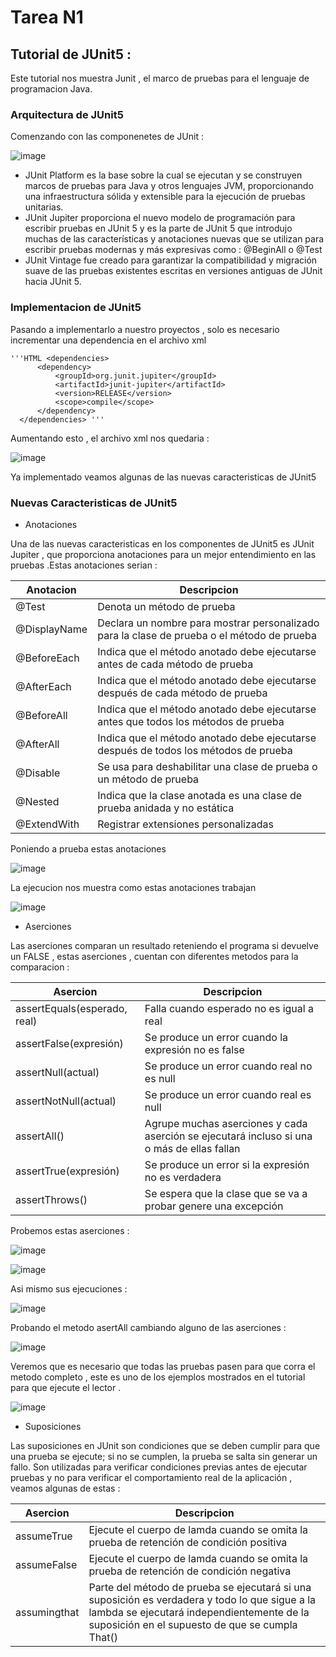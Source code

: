 # Tarea N1
## Tutorial de JUnit5 :

  Este tutorial nos muestra Junit , el marco de pruebas para el lenguaje de programacion Java.
  
### Arquitectura de JUnit5   
  
  Comenzando con las componenetes de JUnit :
  
  ![image](https://github.com/peg1163/CC3S2/assets/92898224/05bf1344-391c-41e2-aa14-31776f56a20e)

  * JUnit Platform es la base sobre la cual se ejecutan y se construyen marcos de pruebas para Java y otros lenguajes JVM,
    proporcionando una infraestructura sólida y extensible para la ejecución de pruebas unitarias.
  * JUnit Jupiter proporciona el nuevo modelo de programación para escribir pruebas en JUnit 5 y es la parte de JUnit 5 que introdujo
    muchas de las características y anotaciones nuevas que se utilizan para escribir pruebas modernas y más expresivas como :
    @BeginAll o @Test
  * JUnit Vintage fue creado para garantizar la compatibilidad y migración suave de las pruebas existentes escritas en versiones antiguas
    de JUnit hacia JUnit 5.

### Implementacion de JUnit5

  Pasando a implementarlo a nuestro proyectos , solo es necesario incrementar una dependencia en el archivo xml

    '''HTML <dependencies>
          <dependency>
              <groupId>org.junit.jupiter</groupId>
              <artifactId>junit-jupiter</artifactId>
              <version>RELEASE</version>
              <scope>compile</scope>
          </dependency>
      </dependencies> '''

  Aumentando esto , el archivo xml nos quedaria : 

  ![image](https://github.com/peg1163/CC3S2/assets/92898224/f5c3f22b-87d4-4c5d-a38e-da410fca306c)

  Ya implementado veamos algunas de las nuevas caracteristicas de JUnit5 
  
### Nuevas Caracteristicas de JUnit5 
  
  * Anotaciones
    
  Una de las nuevas caracteristicas en los componentes de JUnit5 es JUnit Jupiter , que proporciona anotaciones para un mejor entendimiento 
  en las pruebas .Estas anotaciones serian :

  | Anotacion | Descripcion |
  |-------------|-------------|
  | @Test	| Denota un método de prueba |
  | @DisplayName	| Declara un nombre para mostrar personalizado para la clase de prueba o el método de prueba |
  | @BeforeEach	| Indica que el método anotado debe ejecutarse antes de cada método de prueba |
  | @AfterEach	| Indica que el método anotado debe ejecutarse después de cada método de prueba |
  | @BeforeAll	| Indica que el método anotado debe ejecutarse antes que todos los métodos de prueba |
  | @AfterAll	| Indica que el método anotado debe ejecutarse después de todos los métodos de prueba |
  | @Disable	| Se usa para deshabilitar una clase de prueba o un método de prueba |
  | @Nested	| Indica que la clase anotada es una clase de prueba anidada y no estática |
  | @ExtendWith	| Registrar extensiones personalizadas |

  Poniendo a prueba estas anotaciones 

  ![image](https://github.com/peg1163/CC3S2/assets/92898224/247f49ca-f4d5-4894-8ae8-f8c78e73f79d)

  La ejecucion nos muestra como estas anotaciones trabajan 

  ![image](https://github.com/peg1163/CC3S2/assets/92898224/f6c27c3b-0d70-4242-ae8b-772f075f0d07)

  * Aserciones

  Las aserciones comparan un resultado reteniendo el programa si devuelve un FALSE , estas aserciones , cuentan con diferentes metodos para 
  la comparacion :

  | Asercion | Descripcion |
  |-------------|-------------|
  | assertEquals(esperado, real)	| Falla cuando esperado no es igual a real |
  | assertFalse(expresión) |	Se produce un error cuando la expresión no es false | 
  | assertNull(actual)  |	Se produce un error cuando real no es null |
  | assertNotNull(actual)	 | Se produce un error cuando real es null |
  | assertAll() |	Agrupe muchas aserciones y cada aserción se ejecutará incluso si una o más de ellas fallan |
  | assertTrue(expresión) |	Se produce un error si la expresión no es verdadera |
  | assertThrows() |	Se espera que la clase que se va a probar genere una excepción |

  Probemos estas aserciones :

  ![image](https://github.com/peg1163/CC3S2/assets/92898224/64f380b3-ac10-4288-9a6d-c0c5f9221f70)

  ![image](https://github.com/peg1163/CC3S2/assets/92898224/62e9c75f-1e08-41b2-9576-e4149dda19bb)

  Asi mismo sus ejecuciones :

  ![image](https://github.com/peg1163/CC3S2/assets/92898224/527c2ff6-0a5d-4519-b3d2-269d5eada36a)

  Probando el metodo asertAll cambiando alguno de las aserciones : 

  ![image](https://github.com/peg1163/CC3S2/assets/92898224/59a99589-22d2-48ba-847b-9e2ea5efb2c0)

  Veremos que es necesario que todas las pruebas pasen para que corra el metodo completo , este es uno de los ejemplos mostrados en el tutorial 
  para que ejecute el lector .

  ![image](https://github.com/peg1163/CC3S2/assets/92898224/9566c649-b956-43ce-97e0-9336c420b103)

  * Suposiciones

  Las suposiciones en JUnit son condiciones que se deben cumplir para que una prueba se ejecute; si no se cumplen, la prueba se salta sin generar un     
  fallo. Son utilizadas para verificar condiciones previas antes de ejecutar pruebas y no para verificar el comportamiento real de la aplicación , 
  veamos algunas de estas : 

  | Asercion | Descripcion |
  |-------------|-------------|
  | assumeTrue	| Ejecute el cuerpo de lamda cuando se omita la prueba de retención de condición positiva |
  | assumeFalse	 | Ejecute el cuerpo de lamda cuando se omita la prueba de retención de condición negativa |
  | assumingthat |	Parte del método de prueba se ejecutará si una suposición es verdadera y todo lo que sigue a la lambda se ejecutará independientemente de la suposición en el supuesto de que se cumpla That() |

  

  
  



  

  
  




  
    

  
